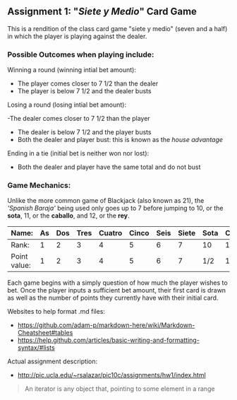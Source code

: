 ## Assignment 1: "_Siete y Medio_" Card Game

This is a rendition of the class card game "siete y medio" 
(seven and a half) in which the player is playing against the dealer.

### Possible Outcomes when playing include:

Winning a round (winning intial bet amount):

- The player comes closer to 7 1/2 than the dealer
- The player is below 7 1/2 and the dealer busts

Losing a round (losing intial bet amount):
	
-The dealer comes closer to 7 1/2 than the player
- The dealer is below 7 1/2 and the player busts
- Both the dealer and player bust: this is known as the *house advantage*

Ending in a tie (initial bet is neither won nor lost):

- Both the dealer and player have the same total and do not bust

### Game Mechanics:

Unlike the more common game of Blackjack (also known as 21), the *'Spanish
Baraja'* being used only goes up to 7 before jumping to 10, or the **sota**,
11, or the **caballo**, and 12, or the **rey**.

| Name:   | As | Dos | Tres | Cuatro | Cinco | Seis | Siete | Sota | Caballo | Rey |
|--- | ---| ---|--- |---| ---| ---| ---| ---| ---| ---|
|Rank: | 1 | 2 | 3 | 4 | 5| 6| 7| 10 | 11 | 12 |
|Point value:| 1 | 2 | 3 | 4 | 5| 6| 7| 1/2 | 1/2 | 1/2 |

Each game begins with a simply question of how much the player wishes to bet.
Once the player inputs a sufficient bet amount, their first card is drawn as
well as the number of points they currently have with their initial card.








Websites to help format .md files:

- https://github.com/adam-p/markdown-here/wiki/Markdown-Cheatsheet#tables
- https://help.github.com/articles/basic-writing-and-formatting-syntax/#lists


Actual assignment description: 

- http://pic.ucla.edu/~rsalazar/pic10c/assignments/hw1/index.html


> An iterator is any object that, pointing to some element in a range 